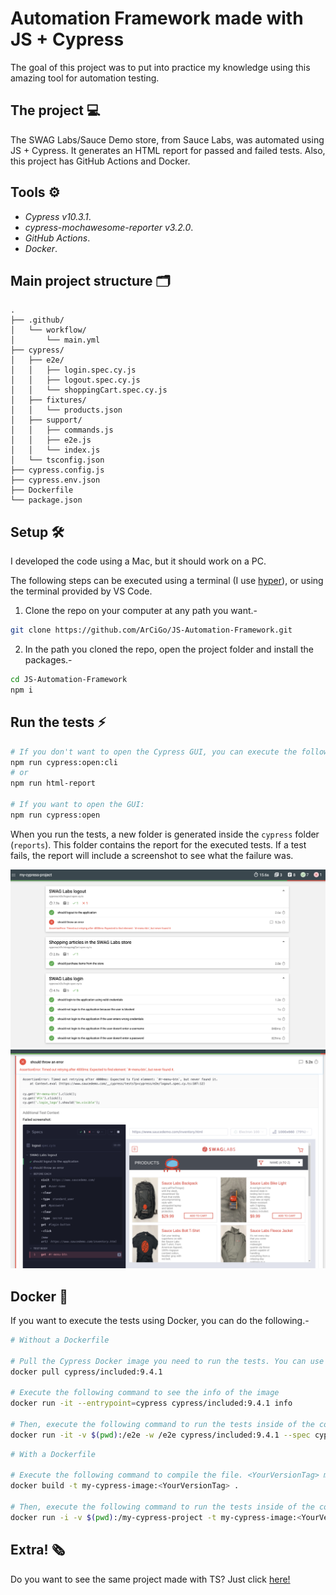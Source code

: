 # Automation Framework made with JS + Cypress

The goal of this project was to put into practice my knowledge using this amazing tool for automation testing.

## The project 💻

The SWAG Labs/Sauce Demo store, from Sauce Labs, was automated using JS + Cypress. It generates an HTML report for passed and failed tests. Also, this project has GitHub Actions and Docker. 

## Tools ⚙️

* *Cypress v10.3.1*.
* *cypress-mochawesome-reporter v3.2.0*.
* *GitHub Actions*.
* *Docker*.

## Main project structure 🗂️

```
.
├── .github/
│   └── workflow/
│       └── main.yml
├── cypress/
│   ├── e2e/
│   │   ├── login.spec.cy.js
│   │   ├── logout.spec.cy.js
│   │   └── shoppingCart.spec.cy.js
│   ├── fixtures/
│   │   └── products.json
│   ├── support/
│   │   ├── commands.js
│   │   ├── e2e.js
│   │   └── index.js
│   └── tsconfig.json
├── cypress.config.js
├── cypress.env.json
├── Dockerfile
└── package.json
```

## Setup 🛠️

I developed the code using a Mac, but it should work on a PC.

The following steps can be executed using a terminal (I use [hyper](https://hyper.is/)), or using the terminal provided by VS Code.

1. Clone the repo on your computer at any path you want.-

```bash
git clone https://github.com/ArCiGo/JS-Automation-Framework.git
```
2. In the path you cloned the repo, open the project folder and install the packages.-
```bash
cd JS-Automation-Framework
npm i
````

## Run the tests ⚡
```bash
# If you don't want to open the Cypress GUI, you can execute the following commands:
npm run cypress:open:cli
# or
npm run html-report

# If you want to open the GUI:
npm run cypress:open
```

When you run the tests, a new folder is generated inside the `cypress` folder (`reports`). This folder contains the report for the executed tests. If a test fails, the report will include a screenshot to see what the failure was.

![UI Report Sample](./Img_Report_01.png)
![UI Report Sample](./Img_Report_02.png)

## Docker 🐋

If you want to execute the tests using Docker, you can do the following.-

```bash
# Without a Dockerfile

# Pull the Cypress Docker image you need to run the tests. You can use the latest one
docker pull cypress/included:9.4.1

# Execute the following command to see the info of the image
docker run -it --entrypoint=cypress cypress/included:9.4.1 info

# Then, execute the following command to run the tests inside of the container
docker run -it -v $(pwd):/e2e -w /e2e cypress/included:9.4.1 --spec cypress/e2e --browser electron
```

```bash
# With a Dockerfile

# Execute the following command to compile the file. <YourVersionTag> may be any value you want
docker build -t my-cypress-image:<YourVersionTag> .

# Then, execute the following command to run the tests inside of the container
docker run -i -v $(pwd):/my-cypress-project -t my-cypress-image:<YourVersionTag> --spec cypress/e2e
```

## Extra! 🗞

Do you want to see the same project made with TS? Just click [here!](https://github.com/ArCiGo/JS-Automation-Framework/tree/AutomationFrameworkSample_TS)